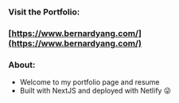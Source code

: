 ### Visit the Portfolio:

### [https://www.bernardyang.com/](https://www.bernardyang.com/)

### About:

- Welcome to my portfolio page and resume
- Built with NextJS and deployed with Netlify 😜
